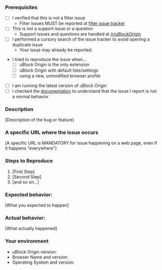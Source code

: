 <!-- Do NOT delete this template or any part of it when submitting your issue -->

### Prerequisites

<!-- Check the appropriate boxes after you submit your issue -->

- [ ] I verified that this is not a filter issue
    - Filter issues MUST be reported at [filter issue tracker](https://github.com/uBlockOrigin/uAssets/issues)
    <!--
        - If disabling uBO <https://github.com/gorhill/uBlock/wiki/Quick-guide:-popup-user-interface#the-large-power-button> makes the issue go away, then in all likelihood this is a filter issue.
        - See what the logger <https://github.com/gorhill/uBlock/wiki/The-logger> reports when you reproduce the issue, this will help you determine whether this is a filter issue.
    -->
- [ ] This is not a support issue or a question
    - Support issues and questions are handled at [/r/uBlockOrigin](https://www.reddit.com/r/uBlockOrigin/)
    <!-- Such issue will be closed as invalid -->
- [ ] I performed a cursory search of the issue tracker to avoid opening a duplicate issue
    - Your issue may already be reported.
- I tried to reproduce the issue when...
    - [ ] uBlock Origin is the only extension
    - [ ] uBlock Origin with default lists/settings
    - [ ] using a new, unmodified browser profile
- [ ] I am running the latest version of uBlock Origin
- [ ] I checked the [documentation](https://github.com/gorhill/uBlock/wiki) to understand that the issue I report is not a normal behavior

### Description

[Description of the bug or feature]

### A specific URL where the issue occurs

[A specific URL is MANDATORY for issue happening on a web page, even if it happens "everywhere"]

### Steps to Reproduce

1. [First Step]
2. [Second Step]
3. [and so on...]

### Expected behavior:

[What you expected to happen]

### Actual behavior:

[What actually happened]

### Your environment

* uBlock Origin version:
* Browser Name and version:
* Operating System and version:
